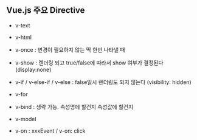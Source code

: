 ## Vue.js 주요 Directive

- v-text
- v-html

- v-once : 변경이 필요하지 않는 딱 한번 나타낼 때
- v-show : 렌더링 되고 true/false에 따라서 show 여부가 결정된다 (display:none)
- v-if / v-else-if / v-else : false일시 렌더링도 되지 않는다 (visibility: hidden)

- v-for


- v-bind : 생략 가능. 속성명에 할건지 속성값에 할건지
- v-model 

- v-on : xxxEvent / v-on: click 